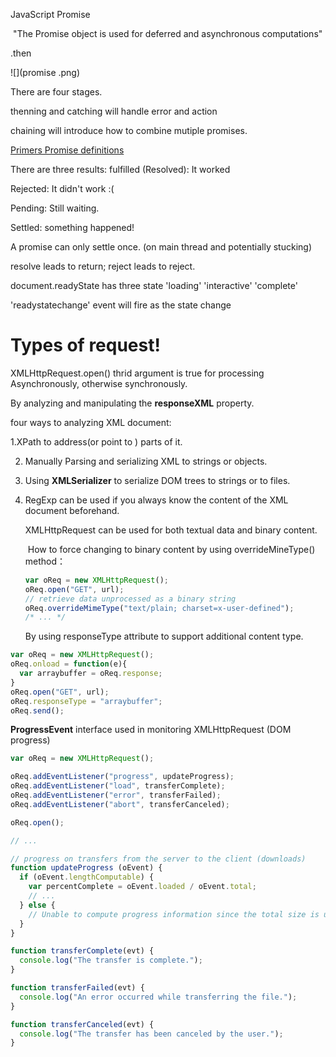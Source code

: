 JavaScript Promise

​	"The Promise object is used for deferred and asynchronous computations"

.then 

![](promise .png)

There are four stages.

thenning and catching will handle error and action

chaining will introduce how to combine mutiple promises.

[Primers Promise definitions](https://developers.google.com/web/fundamentals/primers/promises)

There are three results: fulfilled (Resolved): It worked

Rejected: It didn't work :(

Pending: Still waiting.

Settled: something happened!

A promise can only settle once. (on main thread and potentially stucking)

resolve leads to return; reject leads to reject. 

document.readyState has three state 'loading' 'interactive' 'complete'

'readystatechange' event will fire as the state change

# Types of request!

XMLHttpRequest.open() thrid argument is true for processing Asynchronously, otherwise synchronously. 

By analyzing and manipulating the **responseXML** property. 

four ways to analyzing XML document:

 1.XPath to address(or point to ) parts of it.

2. Manually Parsing and serializing XML to strings or objects.

3. Using **XMLSerializer** to serialize DOM trees to strings or to files.

4. RegExp can be used if you always know the content of the XML document beforehand. 

   XMLHttpRequest can be used for both textual data and binary content.

   ​	How to force changing to binary content by using overrideMineType() method： 	

   ```javascript
   var oReq = new XMLHttpRequest();
   oReq.open("GET", url);
   // retrieve data unprocessed as a binary string
   oReq.overrideMimeType("text/plain; charset=x-user-defined");
   /* ... */

   ```

   By using responseType attribute to support additional content type.

```javascript
var oReq = new XMLHttpRequest();
oReq.onload = function(e){
  var arraybuffer = oReq.response;
}
oReq.open("GET", url);
oReq.responseType = "arraybuffer";
oReq.send();
```

**ProgressEvent** interface used in monitoring XMLHttpRequest (DOM progress) 

```javascript
var oReq = new XMLHttpRequest();

oReq.addEventListener("progress", updateProgress);
oReq.addEventListener("load", transferComplete);
oReq.addEventListener("error", transferFailed);
oReq.addEventListener("abort", transferCanceled);

oReq.open();

// ...

// progress on transfers from the server to the client (downloads)
function updateProgress (oEvent) {
  if (oEvent.lengthComputable) {
    var percentComplete = oEvent.loaded / oEvent.total;
    // ...
  } else {
    // Unable to compute progress information since the total size is unknown
  }
}

function transferComplete(evt) {
  console.log("The transfer is complete.");
}

function transferFailed(evt) {
  console.log("An error occurred while transferring the file.");
}

function transferCanceled(evt) {
  console.log("The transfer has been canceled by the user.");
}
```

